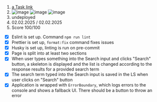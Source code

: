 1.  [a Task link ](https://github.com/rolling-scopes-school/tasks/blob/master/react/modules/tasks/class-components.md#react-project-setup-class-components-error-boundary)
2.  ![image](https://github.com/user-attachments/assets/c703fba2-3622-4cb4-81f1-428cd9ab54d5)
    ![image](https://github.com/user-attachments/assets/d9e2506d-430c-43ef-9799-24c31ac3ee0a)
    ![image](https://github.com/user-attachments/assets/0c5ac54b-a52c-449c-839e-706b02394879)
3.  undeployed
4.  02.02.2025 / 02.02.2025
5.  Score 100/100

- [x] Eslint is set up. Command `npm run lint`
- [x] Prettier is set up, `format:fix` command fixes issues
- [x] Husky is set up, linting is run on pre-commit
- [x] Page is split into at least two sections
- [x] When user types something into the Search input and clicks "Search" button, a skeleton is displayed and the list is changed according to the response results for a provided search term
- [x] The search term typed into the Search input is saved in the LS when user clicks on "Search" button
- [x] Application is wrapped with `ErrorBoundary`, which logs errors to the console and shows a fallback UI. There should be a button to throw an error
